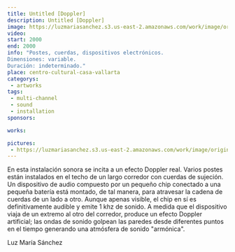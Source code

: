 ```yaml
---
title: Untitled [Doppler]
description: Untitled [Doppler]
image: https://luzmariasanchez.s3.us-east-2.amazonaws.com/work/image/original/doppler_vi01.jpg
video: 
start: 2000
end: 2000
info: "Postes, cuerdas, dispositivos electrónicos.
Dimensiones: variable.
Duración: indeterminado."
place: centro-cultural-casa-vallarta
categorys:
 - artworks
tags:
 - multi-channel
 - sound
 - installation
sponsors:

works:

pictures:
 - https://luzmariasanchez.s3.us-east-2.amazonaws.com/work/image/original/doppler_vi01.jpg
---
```


En esta instalación sonora se incita a un efecto Doppler real. Varios postes están instalados en el techo de un largo corredor con cuerdas de sujeción. Un dispositivo de audio compuesto por un pequeño chip conectado a una pequeña batería está montado, de tal manera, para atravesar la cadena de cuerdas de un lado a otro. Aunque apenas visible, el chip en sí es definitivamente audible y emite 1 khz de sonido. A medida que el dispositivo viaja de un extremo al otro del corredor, produce un efecto Doppler artificial; las ondas de sonido golpean las paredes desde diferentes puntos en el tiempo generando una atmósfera de sonido "armónica".

 

Luz María Sánchez